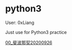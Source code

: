 # python3

User: 0xLiang

Just use for Python3 practice 

[00_斐波那契20200926](https://github.com/0xliang/python3/blob/master/Fibonacci.py)
